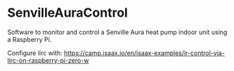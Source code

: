 # SenvilleAuraControl
Software to monitor and control a Senville Aura heat pump indoor unit using a Raspberry Pi.

Configure lirc with: https://camp.isaax.io/en/isaax-examples/ir-control-via-lirc-on-raspberry-pi-zero-w
